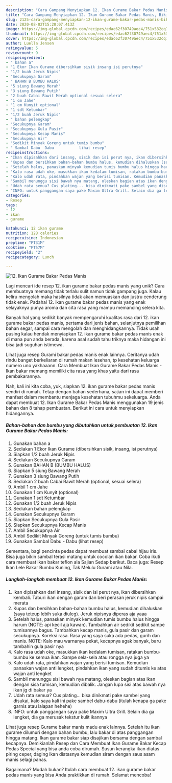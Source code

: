 ```yaml
---
description: "Cara Gampang Menyiapkan 12. Ikan Gurame Bakar Pedas Manis, Bikin Ngiler"
title: "Cara Gampang Menyiapkan 12. Ikan Gurame Bakar Pedas Manis, Bikin Ngiler"
slug: 2125-cara-gampang-menyiapkan-12-ikan-gurame-bakar-pedas-manis-bikin-ngiler
date: 2020-08-02T15:20:07.413Z
image: https://img-global.cpcdn.com/recipes/edac62f30749aec4/751x532cq70/12-ikan-gurame-bakar-pedas-manis-foto-resep-utama.jpg
thumbnail: https://img-global.cpcdn.com/recipes/edac62f30749aec4/751x532cq70/12-ikan-gurame-bakar-pedas-manis-foto-resep-utama.jpg
cover: https://img-global.cpcdn.com/recipes/edac62f30749aec4/751x532cq70/12-ikan-gurame-bakar-pedas-manis-foto-resep-utama.jpg
author: Luella Jensen
ratingvalue: 5
reviewcount: 9
recipeingredient:
- " bahan a"
- "1 Ekor Ikan Gurame dibersihkan sisik insang isi perutnya"
- "1/2 buah Jeruk Nipis"
- "Secukupnya Garam"
- " BAHAN B BUMBU HALUS"
- "5 siung Bawang Merah"
- "3 siung Bawang Putih"
- "2 buah Cabai Rawit Merah optional sesuai selera"
- "1 cm Jahe"
- "1 cm Kunyit optional"
- "1 sdt Ketumbar"
- "1/2 buah Jeruk Nipis"
- " bahan pelengkap"
- "Secukupnya Garam"
- "Secukupnya Gula Pasir"
- "Secukupnya Kecap Manis"
- "Secukupnya Air"
- "Sedikit Minyak Goreng untuk tumis bumbu"
- " Sambal Dabu  Dabu           lihat resep"
recipeinstructions:
- "Ikan dipisahkan dari insang, sisik dan isi perut nya, ikan dibersihkan kembali. Taburi ikan dengan garam dan beri perasan jeruk nipis sampai merata"
- "Kupas dan bersihkan bahan-bahan bumbu halus, kemudian dihaluskan (saya teteup lebih suka diuleg). Jeruk nipisnya diperas aja yaaa"
- "Setelah halus, panaskan minyak kemudian tumis bumbu halus hingga harum (NOTE: api kecil aja kawan). Tambahkan air sedikit sedikit sampe tumisannya bagus. Tambahkan kecap manis, gula pasir dan garam secukupnya. Koreksi rasa. Rasa yang saya suka ada pedas, gurih dan manis. NOTE: Kalo mau warnanya pekat, kecapnya agak banyak, baru tambahin gula pasir nya"
- "Kalo rasa udah oke, masukkan ikan kedalam tumisan, ratakan bumbu-bumbu ke semua ikan. Sampe sela-sela atau rongga nya juga ya"
- "Kalo udah rata, pindahkan wajan yang berisi tumisan. Kemudian panaskan wajan anti lengket, pindahkan ikan yang sudah ditumis ke atas wajan anti lengket"
- "Sambil menunggu sisi bawah nya matang, oleskan bagian atas ikan dengan sisa tumisan, kemudian dibalik. Jangan lupa sisi atas bawah nya ikan jg di bakar ya"
- "Udah rata semua? Cus plating... bisa dinikmati pake sambel yang disukai, kalo saya kali ini pake sambel dabu-dabu (itulah kenapa ga pake garnis atau lalapan hehehe)"
- "INFO: untuk panggangan saya pake Maxim Ultra Grill. Selain dia ga lengket, dia ga merusak tekstur kulit ikannya"
categories:
- Resep
tags:
- 12
- ikan
- gurame

katakunci: 12 ikan gurame 
nutrition: 128 calories
recipecuisine: Indonesian
preptime: "PT31M"
cooktime: "PT57M"
recipeyield: "2"
recipecategory: Lunch

---
```



![12. Ikan Gurame Bakar Pedas Manis](https://img-global.cpcdn.com/recipes/edac62f30749aec4/751x532cq70/12-ikan-gurame-bakar-pedas-manis-foto-resep-utama.jpg)

Lagi mencari ide resep 12. ikan gurame bakar pedas manis yang unik? Cara membuatnya memang tidak terlalu sulit namun tidak gampang juga. Kalau keliru mengolah maka hasilnya tidak akan memuaskan dan justru cenderung tidak enak. Padahal 12. ikan gurame bakar pedas manis yang enak selayaknya punya aroma dan cita rasa yang mampu memancing selera kita.

Banyak hal yang sedikit banyak mempengaruhi kualitas rasa dari 12. ikan gurame bakar pedas manis, pertama dari jenis bahan, selanjutnya pemilihan bahan segar, sampai cara mengolah dan menghidangkannya. Tidak usah pusing kalau hendak menyiapkan 12. ikan gurame bakar pedas manis enak di mana pun anda berada, karena asal sudah tahu triknya maka hidangan ini bisa jadi suguhan istimewa.

Lihat juga resep Gurami bakar pedas manis enak lainnya. Ceritanya udah rindu banget berkeliaran di rumah makan lesehan, tp kesehatan keluarga numero uno yakhaaann. Cara Membuat Ikan Gurame Bakar Pedas Manis - Ikan bakar memang memiliki cita rasa yang khas yaitu dari rasa pembakarannya.


Nah, kali ini kita coba, yuk, siapkan 12. ikan gurame bakar pedas manis sendiri di rumah. Tetap dengan bahan sederhana, sajian ini dapat memberi manfaat dalam membantu menjaga kesehatan tubuhmu sekeluarga. Anda dapat membuat 12. Ikan Gurame Bakar Pedas Manis menggunakan 19 jenis bahan dan 8 tahap pembuatan. Berikut ini cara untuk menyiapkan hidangannya.

<!--inarticleads1-->

##### Bahan-bahan dan bumbu yang dibutuhkan untuk pembuatan 12. Ikan Gurame Bakar Pedas Manis:

1. Gunakan  bahan a
1. Sediakan 1 Ekor Ikan Gurame (dibersihkan sisik, insang, isi perutnya)
1. Siapkan 1/2 buah Jeruk Nipis
1. Sediakan Secukupnya Garam
1. Gunakan  BAHAN B (BUMBU HALUS)
1. Siapkan 5 siung Bawang Merah
1. Gunakan 3 siung Bawang Putih
1. Sediakan 2 buah Cabai Rawit Merah (optional, sesuai selera)
1. Ambil 1 cm Jahe
1. Gunakan 1 cm Kunyit (optional)
1. Gunakan 1 sdt Ketumbar
1. Gunakan 1/2 buah Jeruk Nipis
1. Sediakan  bahan pelengkap
1. Gunakan Secukupnya Garam
1. Siapkan Secukupnya Gula Pasir
1. Siapkan Secukupnya Kecap Manis
1. Ambil Secukupnya Air
1. Ambil Sedikit Minyak Goreng (untuk tumis bumbu)
1. Gunakan  Sambal Dabu - Dabu           (lihat resep)


Sementara, bagi pencinta pedas dapat membuat sambal cabai hijau iris. Bisa juga bikin sambal terasi matang untuk cocolan ikan bakar. Coba ikuti cara membuat ikan bakar teflon ala Sajian Sedap berikut. Baca juga: Resep Ikan Lele Bakar Bumbu Kuning, Tak Melulu Gurami atau Nila. 

<!--inarticleads2-->

##### Langkah-langkah membuat 12. Ikan Gurame Bakar Pedas Manis:

1. Ikan dipisahkan dari insang, sisik dan isi perut nya, ikan dibersihkan kembali. Taburi ikan dengan garam dan beri perasan jeruk nipis sampai merata
1. Kupas dan bersihkan bahan-bahan bumbu halus, kemudian dihaluskan (saya teteup lebih suka diuleg). Jeruk nipisnya diperas aja yaaa
1. Setelah halus, panaskan minyak kemudian tumis bumbu halus hingga harum (NOTE: api kecil aja kawan). Tambahkan air sedikit sedikit sampe tumisannya bagus. Tambahkan kecap manis, gula pasir dan garam secukupnya. Koreksi rasa. Rasa yang saya suka ada pedas, gurih dan manis. NOTE: Kalo mau warnanya pekat, kecapnya agak banyak, baru tambahin gula pasir nya
1. Kalo rasa udah oke, masukkan ikan kedalam tumisan, ratakan bumbu-bumbu ke semua ikan. Sampe sela-sela atau rongga nya juga ya
1. Kalo udah rata, pindahkan wajan yang berisi tumisan. Kemudian panaskan wajan anti lengket, pindahkan ikan yang sudah ditumis ke atas wajan anti lengket
1. Sambil menunggu sisi bawah nya matang, oleskan bagian atas ikan dengan sisa tumisan, kemudian dibalik. Jangan lupa sisi atas bawah nya ikan jg di bakar ya
1. Udah rata semua? Cus plating... bisa dinikmati pake sambel yang disukai, kalo saya kali ini pake sambel dabu-dabu (itulah kenapa ga pake garnis atau lalapan hehehe)
1. INFO: untuk panggangan saya pake Maxim Ultra Grill. Selain dia ga lengket, dia ga merusak tekstur kulit ikannya


Lihat juga resep Gurame bakar manis madu enak lainnya. Setelah itu ikan gurame dilumuri dengan bahan bumbu, lalu bakar di atas panggangan hingga matang. Ikan gurame bakar siap disajikan bersama dengan sambal kecapnya. Demikianlah Resep dan Cara Membuat Ikan Gurame Bakar Kecap Pedas Special yang bisa anda coba dirumah. Susun kerangka ikan diatas piring ceper, daging ikan diatasnya kemudian siram dengan saus asam manis selagi panas. 

Bagaimana? Mudah bukan? Itulah cara membuat 12. ikan gurame bakar pedas manis yang bisa Anda praktikkan di rumah. Selamat mencoba!
